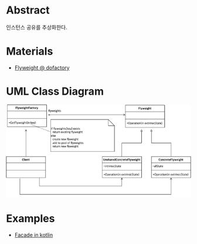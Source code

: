 # Abstract

인스턴스 공유를 추상화한다.

# Materials

* [Flyweight @ dofactory](https://www.dofactory.com/net/flyweight-design-pattern)

# UML Class Diagram

![](flyweight.drawio.png)

# Examples

* [Facade in kotlin](/kotlin/kotlin_design_pattern/flyweight.md)
